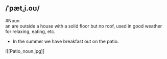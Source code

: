 ## /ˈpæt̬.i.oʊ/ 
#Noun  
an are outside a house with a solid floor but no roof, used in good weather for relaxing, eating, etc.

- In the summer we have breakfast out on the patio.

![[Patio_noun.jpg]]